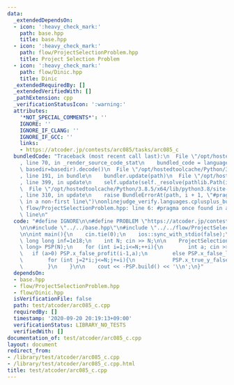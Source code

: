 ```yaml
---
data:
  _extendedDependsOn:
  - icon: ':heavy_check_mark:'
    path: base.hpp
    title: base.hpp
  - icon: ':heavy_check_mark:'
    path: flow/ProjectSelectionProblem.hpp
    title: Project Selection Problem
  - icon: ':heavy_check_mark:'
    path: flow/Dinic.hpp
    title: Dinic
  _extendedRequiredBy: []
  _extendedVerifiedWith: []
  _pathExtension: cpp
  _verificationStatusIcon: ':warning:'
  attributes:
    '*NOT_SPECIAL_COMMENTS*': ''
    IGNORE: ''
    IGNORE_IF_CLANG: ''
    IGNORE_IF_GCC: ''
    links:
    - https://atcoder.jp/contests/arc085/tasks/arc085_c
  bundledCode: "Traceback (most recent call last):\n  File \"/opt/hostedtoolcache/Python/3.8.5/x64/lib/python3.8/site-packages/onlinejudge_verify/documentation/build.py\"\
    , line 70, in _render_source_code_stat\n    bundled_code = language.bundle(stat.path,\
    \ basedir=basedir).decode()\n  File \"/opt/hostedtoolcache/Python/3.8.5/x64/lib/python3.8/site-packages/onlinejudge_verify/languages/cplusplus.py\"\
    , line 191, in bundle\n    bundler.update(path)\n  File \"/opt/hostedtoolcache/Python/3.8.5/x64/lib/python3.8/site-packages/onlinejudge_verify/languages/cplusplus_bundle.py\"\
    , line 399, in update\n    self.update(self._resolve(pathlib.Path(included), included_from=path))\n\
    \  File \"/opt/hostedtoolcache/Python/3.8.5/x64/lib/python3.8/site-packages/onlinejudge_verify/languages/cplusplus_bundle.py\"\
    , line 310, in update\n    raise BundleErrorAt(path, i + 1, \"#pragma once found\
    \ in a non-first line\")\nonlinejudge_verify.languages.cplusplus_bundle.BundleErrorAt:\
    \ flow/ProjectSelectionProblem.hpp: line 6: #pragma once found in a non-first\
    \ line\n"
  code: "#define IGNORE\n\n#define PROBLEM \"https://atcoder.jp/contests/arc085/tasks/arc085_c\"\
    \n\n#include \"../../base.hpp\"\n#include \"../../flow/ProjectSelectionProblem.hpp\"\
    \n\nint main(){\n    cin.tie(0);\n    ios::sync_with_stdio(false);\n    const\
    \ long long inf=1e18;\n    int N; cin >> N;\n\n    ProjectSelectionProblem<long\
    \ long> PSP(N);\n    for (int i=1;i<=N;++i){\n        int a; cin >> a;\n     \
    \   if (a>0) PSP.x_false_profit(i-1,a);\n        else PSP.x_false_loss(i-1,-a);\n\
    \        for (int j=2*i;j<=N;j+=i){\n            PSP.x_true_y_false_loss(i-1,j-1,inf);\n\
    \        }\n    }\n\n    cout << -PSP.build() << '\\n';\n}"
  dependsOn:
  - base.hpp
  - flow/ProjectSelectionProblem.hpp
  - flow/Dinic.hpp
  isVerificationFile: false
  path: test/atcoder/arc085_c.cpp
  requiredBy: []
  timestamp: '2020-09-20 20:19:13+09:00'
  verificationStatus: LIBRARY_NO_TESTS
  verifiedWith: []
documentation_of: test/atcoder/arc085_c.cpp
layout: document
redirect_from:
- /library/test/atcoder/arc085_c.cpp
- /library/test/atcoder/arc085_c.cpp.html
title: test/atcoder/arc085_c.cpp
---
```


